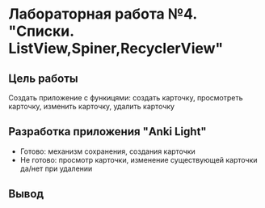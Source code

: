 # Лабораторная работа №4. "Списки. ListView,Spiner,RecyclerView"

## Цель работы
Создать приложение с функицями: создать карточку, просмотреть карточку, изменить карточку, удалить карточку

## Разработка приложения "Anki Light"
* Готово: механизм сохранения, создания карточки
* Не готово: просмотр карточки, изменение существующей карточки да/нет при удалении 
## Вывод
